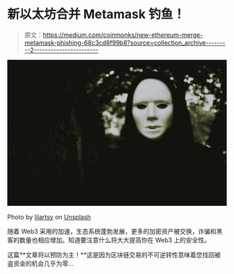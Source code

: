 # 新以太坊合并 Metamask 钓鱼！

> 原文：<https://medium.com/coinmonks/new-ethereum-merge-metamask-phishing-68c3cd8f99b8?source=collection_archive---------2----------------------->

![](img/04f8aecff7354b7421c47c8c3a8200c4.png)

Photo by [lilartsy](https://unsplash.com/@lilartsy?utm_source=medium&utm_medium=referral) on [Unsplash](https://unsplash.com?utm_source=medium&utm_medium=referral)

随着 Web3 采用的加速，生态系统蓬勃发展，更多的加密资产被交换，诈骗和黑客的数量也相应增加。知道要注意什么将大大提高你在 Web3 上的安全性。

这篇**文章将以预防为主！**这是因为区块链交易的不可逆转性意味着您找回被盗资金的机会几乎为零…